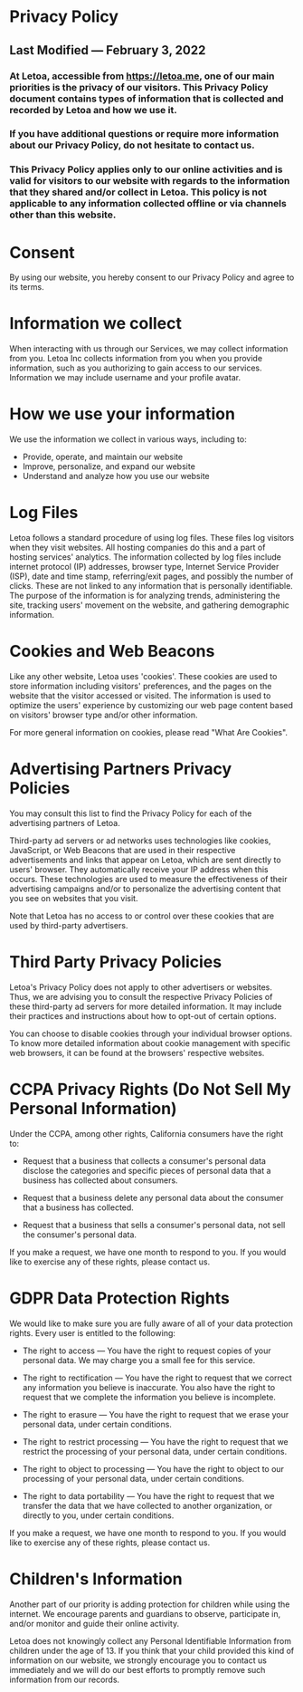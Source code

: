 # Privacy Policy
## Last Modified ― February 3, 2022
### At Letoa, accessible from https://letoa.me, one of our main priorities is the privacy of our visitors. This Privacy Policy document contains types of information that is collected and recorded by Letoa and how we use it.

### If you have additional questions or require more information about our Privacy Policy, do not hesitate to contact us.

### This Privacy Policy applies only to our online activities and is valid for visitors to our website with regards to the information that they shared and/or collect in Letoa. This policy is not applicable to any information collected offline or via channels other than this website.

# Consent
By using our website, you hereby consent to our Privacy Policy and agree to its terms.

# Information we collect
When interacting with us through our Services, we may collect information from you. Letoa Inc collects information from you when you provide information, such as you authorizing to gain access to our services. Information we may include username and your profile avatar.

# How we use your information
We use the information we collect in various ways, including to:

- Provide, operate, and maintain our website
- Improve, personalize, and expand our website
- Understand and analyze how you use our website

# Log Files
Letoa follows a standard procedure of using log files. These files log visitors when they visit websites. All hosting companies do this and a part of hosting services' analytics. The information collected by log files include internet protocol (IP) addresses, browser type, Internet Service Provider (ISP), date and time stamp, referring/exit pages, and possibly the number of clicks. These are not linked to any information that is personally identifiable. The purpose of the information is for analyzing trends, administering the site, tracking users' movement on the website, and gathering demographic information.

# Cookies and Web Beacons
Like any other website, Letoa uses 'cookies'. These cookies are used to store information including visitors' preferences, and the pages on the website that the visitor accessed or visited. The information is used to optimize the users' experience by customizing our web page content based on visitors' browser type and/or other information.

For more general information on cookies, please read "What Are Cookies".

# Advertising Partners Privacy Policies
You may consult this list to find the Privacy Policy for each of the advertising partners of Letoa.

Third-party ad servers or ad networks uses technologies like cookies, JavaScript, or Web Beacons that are used in their respective advertisements and links that appear on Letoa, which are sent directly to users' browser. They automatically receive your IP address when this occurs. These technologies are used to measure the effectiveness of their advertising campaigns and/or to personalize the advertising content that you see on websites that you visit.

Note that Letoa has no access to or control over these cookies that are used by third-party advertisers.

# Third Party Privacy Policies
Letoa's Privacy Policy does not apply to other advertisers or websites. Thus, we are advising you to consult the respective Privacy Policies of these third-party ad servers for more detailed information. It may include their practices and instructions about how to opt-out of certain options.

You can choose to disable cookies through your individual browser options. To know more detailed information about cookie management with specific web browsers, it can be found at the browsers' respective websites.

# CCPA Privacy Rights (Do Not Sell My Personal Information)
Under the CCPA, among other rights, California consumers have the right to:

- Request that a business that collects a consumer's personal data disclose the categories and specific pieces of personal data that a business has collected about consumers.

- Request that a business delete any personal data about the consumer that a business has collected.

- Request that a business that sells a consumer's personal data, not sell the consumer's personal data.

If you make a request, we have one month to respond to you. If you would like to exercise any of these rights, please contact us.

# GDPR Data Protection Rights
We would like to make sure you are fully aware of all of your data protection rights. Every user is entitled to the following:

- The right to access ― You have the right to request copies of your personal data. We may charge you a small fee for this service.

- The right to rectification ― You have the right to request that we correct any information you believe is inaccurate. You also have the right to request that we complete the information you believe is incomplete.

- The right to erasure ― You have the right to request that we erase your personal data, under certain conditions.

- The right to restrict processing ― You have the right to request that we restrict the processing of your personal data, under certain conditions.

- The right to object to processing ― You have the right to object to our processing of your personal data, under certain conditions.

- The right to data portability ― You have the right to request that we transfer the data that we have collected to another organization, or directly to you, under certain conditions.

If you make a request, we have one month to respond to you. If you would like to exercise any of these rights, please contact us.

# Children's Information
Another part of our priority is adding protection for children while using the internet. We encourage parents and guardians to observe, participate in, and/or monitor and guide their online activity.

Letoa does not knowingly collect any Personal Identifiable Information from children under the age of 13. If you think that your child provided this kind of information on our website, we strongly encourage you to contact us immediately and we will do our best efforts to promptly remove such information from our records.
